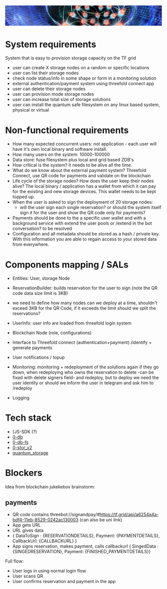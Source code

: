 ![specs](img/specs_header.jpg)

# System requirements

System that is easy to provision storage capacity on the TF grid
- user can create X storage nodes on a random or specific locations
- user can list their storage nodes
- check node status/info in some shape or form in a monitoring solution
- external authentication/payment system using threefold connect app
- user can delete their storage nodes
- user can provision mode storage nodes
- user can increase total size of storage solutions
- user can install the quantum safe filesystem on any linux based system, physical or virtual

# Non-functional requirements

- How many expected concurrent users: not application - each user will have it's own local binary and software install.
- How many users on the system: 10000-100000
- Data store: fuse filesystem plus local and grid based ZDB's
- How critical is the system? it needs to be alive all the time.
- What do we know about the external payment system?
Threefold Connect, use QR code for payments and validate on the blockchain
- Life cycle of the storage nodes? How does the user keep their nodes alive? The local binary / application has a wallet from which it can pay for the existing and new storage devices.  This wallet needs to be kept topped up.
- When the user is asked to sign the deployment of 20 storage nodes:
   - will the user sign each single reservation? or should the system itself sign it for the user and show the QR code only for payments?
- Payments should be done to the a specific user wallet and with a background service with extend the user pools or /extend in the bot conversation? to be resolved
- Configuration and all metadata should be stored as a hash / private key.  With this information you are able to regain access to your stored data from everywhere.


# Components mapping / SALs

- Entities: User, storage Node
- ReservationBuilder: builds reservation for the user to sign (note the QR code data size limit is 3KB)
- we need to define how many nodes can we deploy at a time, shouldn't exceed 3KB for the QR Code, if it exceeds the limit should we split the reservations?
   
- UserInfo: user info are loaded from threefold login system
- Blockchain Node (role, configurations) 
- Interface to Threefold connect (authentication+payment)  /identify + generate payments
- User notifications / topup
- Monitoring: monitoring + redeployment of the solutions again if they go down, when redeploying who owns the reservation to delete -can be fixed with delete signers field- and redeploy, but to deploy we need the user identity or should we inform the user in telegram and ask him to /redeploy
- Logging 

# Tech stack

- [JS-SDK[](https://github.com/threefoldtech/js-sdk) (?)
- [0-db](https://github.com/threefoldtech/0-db-s)
- [0-db-fs](https://github.com/threefoldtech/0-db-fs)
- [0-stor_v2](https://github.com/threefoldtech/0-stor_v2)
- [quantum_storage](https://github.com/threefoldtech/quantum-storage)



# Blockers


Idea from blockchain jukekebox brainstorm:

## payments
- QR code contains threebot://signandpay/#https://tf.grid/api/a6254a4a-bdf4-11eb-8529-0242ac130003 (can also be uni link)
- App gets URL
- URL gives data
- { DataToSign : {RESERVATIONDETAILS}, Payment: {PAYMENTDETAILS}, CallbackUrl: {CALLBACKURL} }
- App signs reservation, makes payment, calls callbackurl { SingedData : {SINGEDRESERVATION}, Payment: {FINISHED_PAYMENTDETAILS}}

Full flow:
- User logs in using normal login flow
- User scans QR
- User confirms reservation and payment in the app
